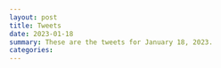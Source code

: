 ```yaml
---
layout: post
title: Tweets
date: 2023-01-18
summary: These are the tweets for January 18, 2023.
categories:
---
```


